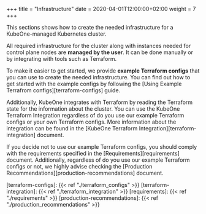 +++
title = "Infrastructure"
date = 2020-04-01T12:00:00+02:00
weight = 7
+++

This sections shows how to create the needed infrastructure for a
KubeOne-managed Kubernetes cluster.

All required infrastructure for the cluster along with instances needed for
control plane nodes are **managed by the user**. It can be done manually or by
integrating with tools such as Terraform.

To make it easier to get started, we
provide **example Terraform configs** that you can use to create the needed
infrastructure. You can find out how to get started with the example configs
by following the [Using Example Terrafrom configs][terraform-configs] guide.

Additionally, KubeOne integrates with Terraform by reading the Terraform state
for the information about the cluster. You can use the KubeOne Terraform
Integration regardless of do you use our example Terraform configs or your own
Terraform configs. More information about the integration can be found in the
[KubeOne Terraform Integration][terraform-integration] document.

If you decide not to use our example Terraform configs, you should comply with
the requirements specified in the [Requirements][requirements] document.
Additionally, regardless of do you use our example Terraform configs or not,
we highly advise checking the
[Production Recommendations][production-recommendations] document.

[terraform-configs]: {{< ref "./terraform_configs" >}}
[terraform-integration]: {{< ref "./terraform_integration" >}}
[requirements]: {{< ref "./requirements" >}}
[production-recommendations]: {{< ref "./production_recommendations" >}}
